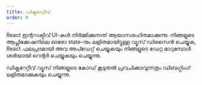 ```yaml
---
title: ഡിക്ലറേറ്റീവ്
order: 0
---
```


React ഇന്ററാക്ടീവ് UI-കള്‍ നിര്‍മ്മിക്കുന്നത് ആയാസരഹിതമാക്കുന്നു. നിങ്ങളുടെ ആപ്ലിക്കേഷനിലെ ഓരോ state-നും ലളിതമായിട്ടുള്ള വ്യൂസ് ‍ഡിസൈന്‍ ചെയ്യുക, React ഫലപ്രദമായി അവ അപ്ഡേറ്റ് ചെയ്യുകയും നിങ്ങളുടെ ‍ഡേറ്റ മാറുമ്പോള്‍ ശരിയായി റെന്റര്‍ ചെയ്യുകയും ചെയ്യുന്നു. 

‍‍ഡിക്ലറേറ്റീവ് വ്യൂസ് നിങ്ങളുടെ കോ‍ഡ് കൂടുതല്‍ പ്രവചിക്കാവുന്നതും ‍ഡിബഗ്ഗിംഗ് ലളിതമാക്കുകയും ചെയ്യുന്നു. 
